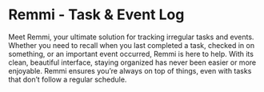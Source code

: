 # Remmi - Task & Event Log

Meet Remmi, your ultimate solution for tracking irregular tasks and events. Whether you need to recall when you last completed a task, checked in on something, or an important event occurred, Remmi is here to help. With its clean, beautiful interface, staying organized has never been easier or more enjoyable. Remmi ensures you’re always on top of things, even with tasks that don’t follow a regular schedule.
